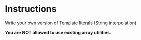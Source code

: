 # Instructions

Write your own version of Template literals (String interpolation)

**You are NOT allowed to use existing array utilities.**
